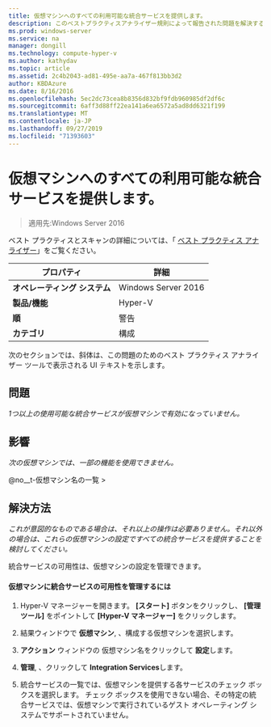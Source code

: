 ```yaml
---
title: 仮想マシンへのすべての利用可能な統合サービスを提供します。
description: このベストプラクティスアナライザー規則によって報告された問題を解決するための手順を示します。
ms.prod: windows-server
ms.service: na
manager: dongill
ms.technology: compute-hyper-v
ms.author: kathydav
ms.topic: article
ms.assetid: 2c4b2043-ad81-495e-aa7a-467f813bb3d2
author: KBDAzure
ms.date: 8/16/2016
ms.openlocfilehash: 5ec2dc73cea8b8356d832bf9fdb960985df2df6c
ms.sourcegitcommit: 6aff3d88ff22ea141a6ea6572a5ad8dd6321f199
ms.translationtype: MT
ms.contentlocale: ja-JP
ms.lasthandoff: 09/27/2019
ms.locfileid: "71393603"
---
```

# <a name="offer-all-available-integration-services-to-virtual-machines"></a>仮想マシンへのすべての利用可能な統合サービスを提供します。

>適用先:Windows Server 2016

ベスト プラクティスとスキャンの詳細については、「 [ベスト プラクティス アナライザー](https://go.microsoft.com/fwlink/?LinkId=122786)」をご覧ください。
  
|プロパティ|詳細|  
|-|-|  
|**オペレーティング システム**|Windows Server 2016|  
|**製品/機能**|Hyper-V|  
|**順**|警告|  
|**カテゴリ**|構成|  
  
次のセクションでは、斜体は、この問題のためのベスト プラクティス アナライザー ツールで表示される UI テキストを示します。  
  
## <a name="issue"></a>問題  
  
*1つ以上の使用可能な統合サービスが仮想マシンで有効になっていません。*  
  
## <a name="impact"></a>影響  
  
*次の仮想マシンでは、一部の機能を使用できません。*  
  
@no__t-仮想マシン名の一覧 >  
  
## <a name="resolution"></a>解決方法  
  
*これが意図的なものである場合は、それ以上の操作は必要ありません。それ以外の場合は、これらの仮想マシンの設定ですべての統合サービスを提供することを検討してください。*  
  
統合サービスの可用性は、仮想マシンの設定を管理できます。   
  
#### <a name="to-manage-the-availability-of-integration-services-to-a-virtual-machine"></a>仮想マシンに統合サービスの可用性を管理するには  
  
1.  Hyper-V マネージャーを開きます。 **[スタート]** ボタンをクリックし、 **[管理ツール]** をポイントして **[Hyper-V マネージャー]** をクリックします。  
  
2.  結果ウィンドウで  **仮想マシン**, 、構成する仮想マシンを選択します。  
  
3.  **アクション** ウィンドウの 仮想マシン名をクリックして **設定**します。  
  
4.  **管理**, 、クリックして **Integration Services**します。  
  
5.  統合サービスの一覧では、仮想マシンを提供する各サービスのチェック ボックスを選択します。 チェック ボックスを使用できない場合、その特定の統合サービスでは、仮想マシンで実行されているゲスト オペレーティング システムでサポートされていません。  
  


